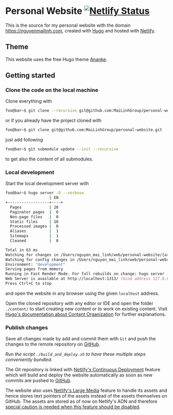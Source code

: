 # Personal Website [![Netlify Status](https://api.netlify.com/api/v1/badges/57ad793c-ff93-417a-9fea-4637204f2f12/deploy-status)](https://app.netlify.com/sites/unruffled-nightingale-5678c2/deploys)
This is the source for my personal website with the domain https://nguyenmailinh.com, created with [Hugo](https://gohugo.io) and hosted with [Netlify](https://app.netlify.com/).

## Theme

This website uses the free Hugo theme [Ananke](https://github.com/budparr/gohugo-theme-ananke).

## Getting started

### Clone the code on the local machine

Clone everything with

```zsh
foo@bar~$ git clone --recursive git@github.com:MaiLinhGroup/personal-website.git
```

or if you already have the project cloned with

```zsh
foo@bar~$ git clone git@github.com:MaiLinhGroup/personal-website.git
```

just add following

```zsh
foo@bar~$ git submodule update --init --recursive
```
to get also the content of all submodules.

### Local development

Start the local development server with

```zsh
foo@bar~$ hugo server -D --verbose
                   | EN
+------------------+----+
  Pages            | 28
  Paginator pages  |  0
  Non-page files   |  0
  Static files     | 10
  Processed images |  0
  Aliases          |  1
  Sitemaps         |  1
  Cleaned          |  0

Total in 63 ms
Watching for changes in /Users/nguyen_mai_linh/web/personal-website/{archetypes,content,layouts,static,themes}
Watching for config changes in /Users/nguyen_mai_linh/web/personal-website/config.toml
Environment: "development"
Serving pages from memory
Running in Fast Render Mode. For full rebuilds on change: hugo server --disableFastRender
Web Server is available at http://localhost:1313/ (bind address 127.0.0.1)
Press Ctrl+C to stop
```
and open the website in any browser using the given `localhost` address.

Open the cloned repository with any editor or IDE and open the folder `./content/` to start creating new content or to work on existing content. Visit [Hugo's documentation about Content Organization](https://gohugo.io/content-management/organization/) for further explanations.

### Publish changes

Save all changes made by add and commit them with `Git` and push the changes to the remote repository on [GitHub](https://github.com/MaiLinhGroup/personal-website).

*Run the script `./build_and_deploy.sh` to have these multiple steps conveniently bundled.*

The Git repository is linked with [Netlify's Continuous Deployment](https://docs.netlify.com/configure-builds/get-started/#basic-build-settings) feature which will build and deploy the website automatically as soon as new commits are pushed to [GitHub](https://github.com/MaiLinhGroup/personal-website).

The website also uses [Netlify's Large Media](https://www.netlify.com/products/large-media/) feature to handle its assets and hence stores text pointers of the assets instead of the assets themselves on GitHub. The assets are stored as of now on Netlify's ADN and therefore [special caution is needed when this feature should be disabled](https://docs.netlify.com/large-media/requirements-and-limitations/#disable-large-media).